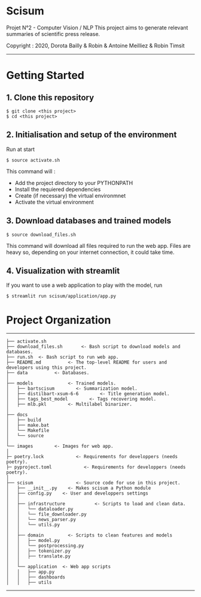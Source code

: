 # Scisum

Projet N°2 - Computer Vision / NLP
This project aims to generate relevant summaries of scientific press release.

Copyright : 2020, Dorota Bailly & Robin & Antoine Meilliez & Robin Timsit

___

# Getting Started

## 1. Clone this repository

```
$ git clone <this project>
$ cd <this project>
```

## 2. Initialisation and setup of the environment

Run at start

```
$ source activate.sh
```
    
This command will : 
- Add the project directory to your PYTHONPATH
- Install the requiered dependencies
- Create (if necessary) the virtual environmnet
- Activate the virtual environment

## 3. Download databases and trained models

```
$ source download_files.sh
```

This command will download all files required to run the web app.
Files are heavy so, depending on your internet connection, it could take time.

## 4. Visualization with streamlit


If you want to use a web application to play with the model, run 

```
$ streamlit run scisum/application/app.py
```

# Project Organization
------------
    ├── activate.sh
    ├── download_files.sh       <- Bash script to download models and databases.
    ├── run.sh	<- Bash script to run web app.	
    ├── README.md          <- The top-level README for users and developers using this project.
    ├── data          <- Databases.
    │
    ├── models             <- Trained models.
    │   ├── bartscisum        <- Summarization model.
    │   ├── distilbart-xsum-6-6        <- Title generation model.
    │   ├── tags_best_model        <- Tags recovering model.
    │   ├── mlb.pkl        <- Multilabel binarizer.
    │
    ├── docs
    │   ├── build  
    │   ├── make.bat       
    │   └── Makefile
    │   └── source            
    │
    └── images        <- Images for web app.
    │
    ├─ poetry.lock            <- Requirements for developpers (needs poetry).
    ├─ pyproject.toml            <- Requirements for developpers (needs poetry). 
    │
    ├── scisum                <- Source code for use in this project.
    │   ├── __init__.py    <- Makes scisum a Python module
    │   ├── config.py    <- User and developpers settings
    │   │
    │   ├── infrastructure           <- Scripts to load and clean data.
    │   │   └── dataloader.py
    │   │   └── file_downloader.py
    │   │   └── news_parser.py
    │   │   └── utils.py
    │   │
    │   ├── domain         <- Scripts to clean features and models
    │   │   ├── model.py
    │   │   └── postprocessing.py
    │   │   ├── tokenizer.py
    │   │   ├── translate.py
    │   │
    │   └── application  <- Web app scripts
    │   │   ├── app.py
    │   │   ├── dashboards
    │   │   ├── utils

--------
